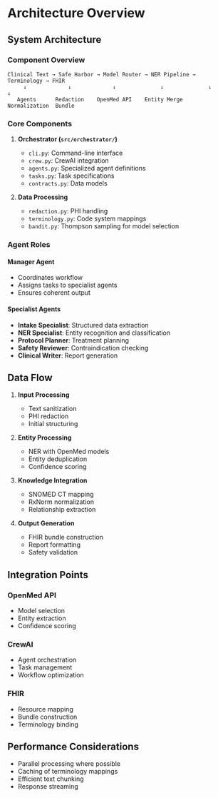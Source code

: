 # Architecture Overview

## System Architecture

### Component Overview

```
Clinical Text → Safe Harbor → Model Router → NER Pipeline → Terminology → FHIR
     ↓             ↓             ↓              ↓              ↓           ↓
   Agents      Redaction    OpenMed API    Entity Merge    Normalization  Bundle
```

### Core Components

1. **Orchestrator (`src/orchestrator/`)**
   - `cli.py`: Command-line interface
   - `crew.py`: CrewAI integration
   - `agents.py`: Specialized agent definitions
   - `tasks.py`: Task specifications
   - `contracts.py`: Data models

2. **Data Processing**
   - `redaction.py`: PHI handling
   - `terminology.py`: Code system mappings
   - `bandit.py`: Thompson sampling for model selection

### Agent Roles

#### Manager Agent
- Coordinates workflow
- Assigns tasks to specialist agents
- Ensures coherent output

#### Specialist Agents
- **Intake Specialist**: Structured data extraction
- **NER Specialist**: Entity recognition and classification
- **Protocol Planner**: Treatment planning
- **Safety Reviewer**: Contraindication checking
- **Clinical Writer**: Report generation

## Data Flow

1. **Input Processing**
   - Text sanitization
   - PHI redaction
   - Initial structuring

2. **Entity Processing**
   - NER with OpenMed models
   - Entity deduplication
   - Confidence scoring

3. **Knowledge Integration**
   - SNOMED CT mapping
   - RxNorm normalization
   - Relationship extraction

4. **Output Generation**
   - FHIR bundle construction
   - Report formatting
   - Safety validation

## Integration Points

### OpenMed API
- Model selection
- Entity extraction
- Confidence scoring

### CrewAI
- Agent orchestration
- Task management
- Workflow optimization

### FHIR
- Resource mapping
- Bundle construction
- Terminology binding

## Performance Considerations

- Parallel processing where possible
- Caching of terminology mappings
- Efficient text chunking
- Response streaming